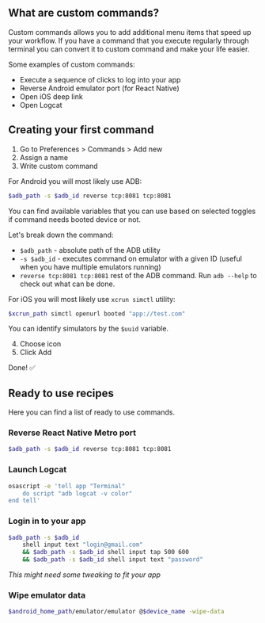 ## What are custom commands?

Custom commands allows you to add additional menu items that speed up your workflow. If you have a command that you execute regularly through terminal you can convert it to custom command and make your life easier.

Some examples of custom commands:

- Execute a sequence of clicks to log into your app
- Reverse Android emulator port (for React Native)
- Open iOS deep link
- Open Logcat

## Creating your first command

1. Go to Preferences > Commands > Add new
2. Assign a name
3. Write custom command

For Android you will most likely use ADB:

```sh
$adb_path -s $adb_id reverse tcp:8081 tcp:8081
```

You can find available variables that you can use based on selected toggles if command needs booted device or not.

Let's break down the command:

- `$adb_path` - absolute path of the ADB utility
- `-s $adb_id` - executes command on emulator with a given ID (useful when you have multiple emulators running)
- `reverse tcp:8081 tcp:8081` rest of the ADB command. Run `adb --help` to check out what can be done.

For iOS you will most likely use `xcrun simctl` utility:

```sh
$xcrun_path simctl openurl booted "app://test.com"
```

You can identify simulators by the `$uuid` variable.

4. Choose icon
5. Click Add

Done! ✅

## Ready to use recipes

Here you can find a list of ready to use commands.

### Reverse React Native Metro port

```sh
$adb_path -s $adb_id reverse tcp:8081 tcp:8081
```

### Launch Logcat

```sh
osascript -e 'tell app "Terminal"
    do script "adb logcat -v color"
end tell'
```

### Login in to your app

```sh
$adb_path -s $adb_id
	shell input text "login@gmail.com"
	&& $adb_path -s $adb_id shell input tap 500 600
	&& $adb_path -s $adb_id shell input text "password"
```

_This might need some tweaking to fit your app_

### Wipe emulator data

```sh
$android_home_path/emulator/emulator @$device_name -wipe-data
```
